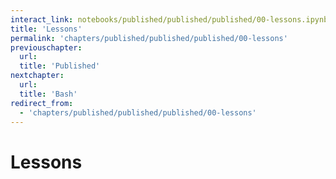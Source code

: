 ```yaml
---
interact_link: notebooks/published/published/published/00-lessons.ipynb
title: 'Lessons'
permalink: 'chapters/published/published/published/00-lessons'
previouschapter:
  url: 
  title: 'Published'
nextchapter:
  url: 
  title: 'Bash'
redirect_from:
  - 'chapters/published/published/published/00-lessons'
---
```


# Lessons

